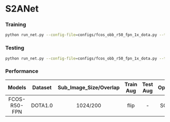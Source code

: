 # S2ANet

### Training
```sh
python run_net.py --config-file=configs/fcos_obb_r50_fpn_1x_dota.py --task=train
```
### Testing
```sh
python run_net.py --config-file=configs/fcos_obb_r50_fpn_1x_dota.py --task=test
```
### Performance
|    Models     | Dataset| Sub_Image_Size/Overlap |Train Aug | Test Aug | Optim | Lr schd | mAP    | Paper | Config     | Download   |
| :-----------: | :-----: |:-----:|:-----:| :-----: | :-----:| :-----:| :----: |:--------:|:--------: | :--------: |
| FCOS-R50-FPN | DOTA1.0|1024/200| flip|-|  SGD   |   1x    | 70.40   | [iccv19](https://openaccess.thecvf.com/content_ICCV_2019/papers/Tian_FCOS_Fully_Convolutional_One-Stage_Object_Detection_ICCV_2019_paper.pdf)| [config](configs/fcos_obb_r50_fpn_1x_dota.py) | [model](https://cloud.tsinghua.edu.cn/d/918bcbf7a10a40fb8dee/files/?p=%2Fmodels%2Ffcos_r50%2Fckpt_12.pkl&dl=1) |

